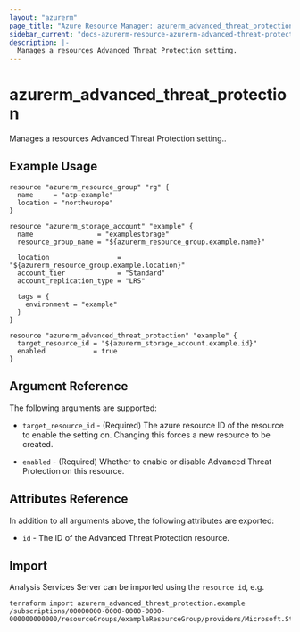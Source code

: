 ```yaml
---
layout: "azurerm"
page_title: "Azure Resource Manager: azurerm_advanced_threat_protection"
sidebar_current: "docs-azurerm-resource-azurerm-advanced-threat-protection-x"
description: |-
  Manages a resources Advanced Threat Protection setting.
---
```


# azurerm_advanced_threat_protection

Manages a resources Advanced Threat Protection setting..

## Example Usage

```hcl
resource "azurerm_resource_group" "rg" {
  name     = "atp-example"
  location = "northeurope"
}

resource "azurerm_storage_account" "example" {
  name                = "examplestorage"
  resource_group_name = "${azurerm_resource_group.example.name}"

  location                 = "${azurerm_resource_group.example.location}"
  account_tier             = "Standard"
  account_replication_type = "LRS"

  tags = {
    environment = "example"
  }
}

resource "azurerm_advanced_threat_protection" "example" {
  target_resource_id = "${azurerm_storage_account.example.id}"
  enabled            = true
}

```

## Argument Reference

The following arguments are supported:

* `target_resource_id` - (Required) The azure resource ID of the resource to enable the setting on. Changing this forces a new resource to be created.

* `enabled` - (Required) Whether to enable or disable Advanced Threat Protection on this resource.


## Attributes Reference

In addition to all arguments above, the following attributes are exported:

* `id` - The ID of the Advanced Threat Protection resource.


## Import

Analysis Services Server can be imported using the `resource id`, e.g.

```shell
terraform import azurerm_advanced_threat_protection.example /subscriptions/00000000-0000-0000-0000-000000000000/resourceGroups/exampleResourceGroup/providers/Microsoft.Storage/storageAccounts/exampleaccount/providers/Microsoft.Security/advancedThreatProtectionSettings/default
```
